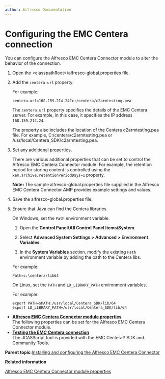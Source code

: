 ```yaml
---
author: Alfresco Documentation
---
```


# Configuring the EMC Centera connection

You can configure the Alfresco EMC Centera Connector module to alter the behavior of the connection.

1.  Open the <classpathRoot\>/alfresco-global.properties file.

2.  Add the `centera.url` property.

    For example:

    ```
    centera.url=168.159.214.24?c:/centera/c2armtesting.pea
    ```

    The `centera.url` property specifies the details of the EMC Centera server. For example, in this case, it specifies the IP address `168.159.214.24`.

    The property also includes the location of the Centera c2armtesting.pea file. For example, C:/centera/c2armtesting.pea or /usr/local/Centera\_SDK/c2armtesting.pea.

3.  Set any additional properties.

    There are various additional properties that can be set to control the Alfresco EMC Centera Connector module. For example, the retention period for storing content is controlled using the `xam.archive.retentionPeriodDays=1` property.

    **Note:** The sample alfresco-global.properties file supplied in the Alfresco EMC Centera Connector AMP provides example settings and values.

4.  Save the alfresco-global.properties file.

5.  Ensure that Java can find the Centera libraries.

    On Windows, set the `Path` environment variable.

    1.  Open the **Control Panel\\All Control Panel Items\\System**.

    2.  Select **Advanced System Settings \> Advanced \> Environment Variables**.

    3.  In the **System Variables** section, modify the existing `Path` environment variable by adding the path to the Centera libs.

    For example:

    ```
    Path=c:\centera\lib64
    ```

    On Linux, set the `PATH` and `LD_LIBRARY_PATH` environment variables.

    For example:

    ```
    export PATH=$PATH:/usr/local/Centera_SDK/lib/64
    export LD_LIBRARY_PATH=/usr/local/Centera_SDK/lib/64
    ```


-   **[Alfresco EMC Centera Connector module properties](../concepts/centera-connector-properties.md)**  
The following properties can be set for the Alfresco EMC Centera Connector module.
-   **[Testing the EMC Centera connection](../tasks/centera-connection-test.md)**  
The JCASScript tool is provided with the EMC Centera® SDK and Community Tools.

**Parent topic:**[Installing and configuring the Alfresco EMC Centera Connector](../concepts/centera-intro.md)

**Related information**  


[Alfresco EMC Centera Connector module properties](../concepts/centera-connector-properties.md)

